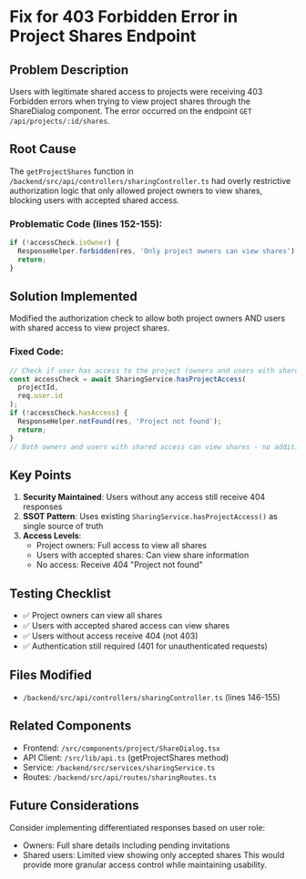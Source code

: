 # Fix for 403 Forbidden Error in Project Shares Endpoint

## Problem Description

Users with legitimate shared access to projects were receiving 403 Forbidden errors when trying to view project shares through the ShareDialog component. The error occurred on the endpoint `GET /api/projects/:id/shares`.

## Root Cause

The `getProjectShares` function in `/backend/src/api/controllers/sharingController.ts` had overly restrictive authorization logic that only allowed project owners to view shares, blocking users with accepted shared access.

### Problematic Code (lines 152-155):

```typescript
if (!accessCheck.isOwner) {
  ResponseHelper.forbidden(res, 'Only project owners can view shares');
  return;
}
```

## Solution Implemented

Modified the authorization check to allow both project owners AND users with shared access to view project shares.

### Fixed Code:

```typescript
// Check if user has access to the project (owners and users with shared access can view shares)
const accessCheck = await SharingService.hasProjectAccess(
  projectId,
  req.user.id
);
if (!accessCheck.hasAccess) {
  ResponseHelper.notFound(res, 'Project not found');
  return;
}
// Both owners and users with shared access can view shares - no additional check needed
```

## Key Points

1. **Security Maintained**: Users without any access still receive 404 responses
2. **SSOT Pattern**: Uses existing `SharingService.hasProjectAccess()` as single source of truth
3. **Access Levels**:
   - Project owners: Full access to view all shares
   - Users with accepted shares: Can view share information
   - No access: Receive 404 "Project not found"

## Testing Checklist

- ✅ Project owners can view all shares
- ✅ Users with accepted shared access can view shares
- ✅ Users without access receive 404 (not 403)
- ✅ Authentication still required (401 for unauthenticated requests)

## Files Modified

- `/backend/src/api/controllers/sharingController.ts` (lines 146-155)

## Related Components

- Frontend: `/src/components/project/ShareDialog.tsx`
- API Client: `/src/lib/api.ts` (getProjectShares method)
- Service: `/backend/src/services/sharingService.ts`
- Routes: `/backend/src/api/routes/sharingRoutes.ts`

## Future Considerations

Consider implementing differentiated responses based on user role:

- Owners: Full share details including pending invitations
- Shared users: Limited view showing only accepted shares
  This would provide more granular access control while maintaining usability.
